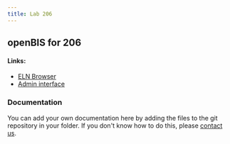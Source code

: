 ```yaml
---
title: Lab 206
---
```


## openBIS for 206

#### Links:
- [ELN Browser](https://openbis-empa-lab206.ethz.ch/)
- [Admin interface](https://openbis-empa-lab206.ethz.ch/openbis/webapp/openbis-ng-ui)

### Documentation

You can add your own documentation here by adding the files to the git repository in your folder.
If you don't know how to do this, please [contact us](/rdm/openbis/support).
